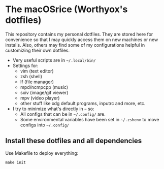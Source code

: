 # The macOSrice (Worthyox's dotfiles)

This repository contains my personal dotfiles. They are stored here for convenience so that I may quickly access them on new machines or new installs. Also, others may find some of my configurations helpful in customizing their own dotfiles.

- Very useful scripts are in `~/.local/bin/`
- Settings for:
	- vim (text editor)
	- zsh (shell)
	- lf (file manager)
	- mpd/ncmpcpp (music)
	- sxiv (image/gif viewer)
	- mpv (video player)
	- other stuff like xdg default programs, inputrc and more, etc.
- I try to minimize what's directly in `~` so:
	- All configs that can be in `~/.config/` are.
	- Some environmental variables have been set in `~/.zshenv` to move configs into `~/.config/`


## Install these dotfiles and all dependencies

Use Makefile to deploy everything:

```
make init
```

